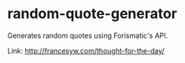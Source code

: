 # random-quote-generator

Generates random quotes using Forismatic's API. 

Link: http://francesyw.com/thought-for-the-day/
